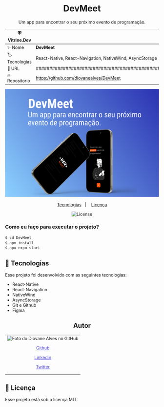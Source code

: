 <h1 align="center">DevMeet</h1>

<p align="center">Um app para encontrar o seu próximo evento de programação. </p>

| :placard: Vitrine.Dev |                                               |
| --------------------- | -----------------------------------------     |
| :sparkles: Nome       | **DevMeet**                                   |
| :label: Tecnologias   | React-Native, React-Navigation, NativeWind, AsyncStorage |
| :rocket: URL          | ##############################################|
| :fire: Repositorio    | https://github.com/diovanealves/DevMeet       |

![](./assets/preview.jpg#vitrinedev)

<p align="center">
  <a href="#-tecnologias">Tecnologias</a>&nbsp;&nbsp;&nbsp;|&nbsp;&nbsp;&nbsp;
  <a href="#memo-licença">Licença</a>
</p>

<p align="center">
  <img alt="License" src="https://img.shields.io/static/v1?label=license&message=MIT&color=49AA26&labelColor=000000">
</p>

### Como eu faço para executar o projeto?

```sh
$ cd DevMeet
$ npm install
$ npx expo start
```

## 🚀 Tecnologias

Esse projeto foi desenvolvido com as seguintes tecnologias:

- React-Native
- React-Navigation
- NativeWind
- AsyncStorage
- Git e Github
- Figma

<h2 align="center">Autor</h2>
<table>
  <tr>
    <td>
        <img src="https://avatars.githubusercontent.com/u/87160050?v=4" width="100px;" alt="Foto do Diovane Alves no GitHub"/>
            <a href="https://github.com/diovanealves" style="color:#4f46e5" align="center">
                <p>Github</p>
            </a>
            <a href="https://www.linkedin.com/in/diovane-alves-de-oliveira-5320a0217/" style="color:#4f46e5" align="center">
                <p>Linkedin</p>
            </a>
            <a href="https://twitter.com/deluxyfps" style="color:#4f46e5" align="center">
                <p>Twitter</p>
            </a>
    </td>
  </tr>
</table>

## 📝 Licença

Esse projeto está sob a licença MIT.
